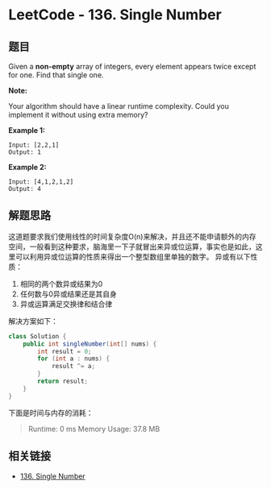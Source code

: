 # LeetCode - 136. Single Number

## 题目

Given a **non-empty** array of integers, every element appears twice except for one. Find that single one.

**Note:**

Your algorithm should have a linear runtime complexity. Could you implement it without using extra memory?
<!--more-->

**Example 1:**

```
Input: [2,2,1]
Output: 1
```

**Example 2:**

```
Input: [4,1,2,1,2]
Output: 4
```

## 解题思路

这道题要求我们使用线性的时间复杂度O(n)来解决，并且还不能申请额外的内存空间，一般看到这种要求，脑海里一下子就冒出来异或位运算，事实也是如此，这里可以利用异或位运算的性质来得出一个整型数组里单独的数字。
异或有以下性质：
1. 相同的两个数异或结果为0
2. 任何数与0异或结果还是其自身
3. 异或运算满足交换律和结合律

解决方案如下：
```java
class Solution {
    public int singleNumber(int[] nums) {
        int result = 0;
        for (int a : nums) {
            result ^= a;
        }
        return result;
    }
}
```

下面是时间与内存的消耗：
>Runtime: 0 ms
Memory Usage: 37.8 MB

## 相关链接

* [136. Single Number](https://leetcode.com/problems/single-number/)
